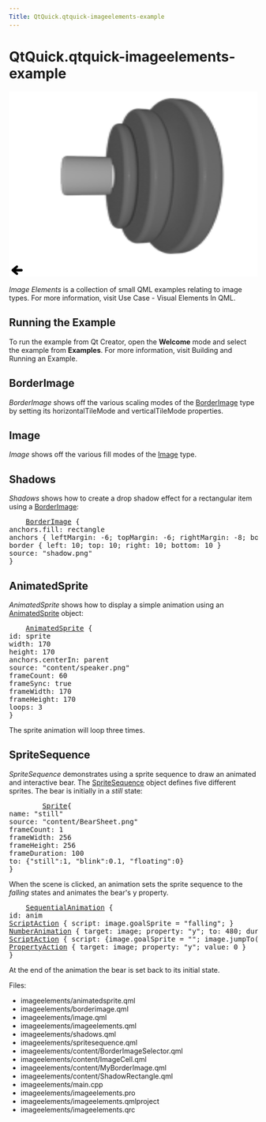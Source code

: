 ```yaml
---
Title: QtQuick.qtquick-imageelements-example
---
```


# QtQuick.qtquick-imageelements-example

<span class="subtitle"></span>
<!-- $$$imageelements-description -->
<p class="centerAlign"><img src="../../../media/qml-imageelements-example.png" alt="" /></p><p><i>Image Elements</i> is a collection of small QML examples relating to image types. For more information, visit Use Case - Visual Elements In QML.</p>
<h2 id="running-the-example">Running the Example</h2>
<p>To run the example from Qt Creator, open the <b>Welcome</b> mode and select the example from <b>Examples</b>. For more information, visit Building and Running an Example.</p>
<h2 id="borderimage">BorderImage</h2>
<p><i>BorderImage</i> shows off the various scaling modes of the <a href="https://developer.ubuntu.comapps/qml/sdk-15.04.6/QtQuick.imageelements/#borderimage">BorderImage</a> type by setting its horizontalTileMode and verticalTileMode properties.</p>
<h2 id="image">Image</h2>
<p><i>Image</i> shows off the various fill modes of the <a href="https://developer.ubuntu.comapps/qml/sdk-15.04.6/QtQuick.imageelements/#image">Image</a> type.</p>
<h2 id="shadows">Shadows</h2>
<p><i>Shadows</i> shows how to create a drop shadow effect for a rectangular item using a <a href="https://developer.ubuntu.comapps/qml/sdk-15.04.6/QtQuick.imageelements/#borderimage">BorderImage</a>:</p>
<pre class="qml">    <span class="type"><a href="QtQuick.BorderImage.md">BorderImage</a></span> {
<span class="name">anchors</span>.fill: <span class="name">rectangle</span>
<span class="type">anchors</span> { <span class="name">leftMargin</span>: -<span class="number">6</span>; <span class="name">topMargin</span>: -<span class="number">6</span>; <span class="name">rightMargin</span>: -<span class="number">8</span>; <span class="name">bottomMargin</span>: -<span class="number">8</span> }
<span class="type">border</span> { <span class="name">left</span>: <span class="number">10</span>; <span class="name">top</span>: <span class="number">10</span>; <span class="name">right</span>: <span class="number">10</span>; <span class="name">bottom</span>: <span class="number">10</span> }
<span class="name">source</span>: <span class="string">&quot;shadow.png&quot;</span>
}</pre>
<h2 id="animatedsprite">AnimatedSprite</h2>
<p><i>AnimatedSprite</i> shows how to display a simple animation using an <a href="QtQuick.qtquick-effects-sprites.md#animatedsprite">AnimatedSprite</a> object:</p>
<pre class="qml">    <span class="type"><a href="QtQuick.AnimatedSprite.md">AnimatedSprite</a></span> {
<span class="name">id</span>: <span class="name">sprite</span>
<span class="name">width</span>: <span class="number">170</span>
<span class="name">height</span>: <span class="number">170</span>
<span class="name">anchors</span>.centerIn: <span class="name">parent</span>
<span class="name">source</span>: <span class="string">&quot;content/speaker.png&quot;</span>
<span class="name">frameCount</span>: <span class="number">60</span>
<span class="name">frameSync</span>: <span class="number">true</span>
<span class="name">frameWidth</span>: <span class="number">170</span>
<span class="name">frameHeight</span>: <span class="number">170</span>
<span class="name">loops</span>: <span class="number">3</span>
}</pre>
<p>The sprite animation will loop three times.</p>
<h2 id="spritesequence">SpriteSequence</h2>
<p><i>SpriteSequence</i> demonstrates using a sprite sequence to draw an animated and interactive bear. The <a href="https://developer.ubuntu.comapps/qml/sdk-15.04.6/QtQuick.imageelements/#spritesequence">SpriteSequence</a> object defines five different sprites. The bear is initially in a <i>still</i> state:</p>
<pre class="qml">        <span class="type"><a href="QtQuick.Sprite.md">Sprite</a></span>{
<span class="name">name</span>: <span class="string">&quot;still&quot;</span>
<span class="name">source</span>: <span class="string">&quot;content/BearSheet.png&quot;</span>
<span class="name">frameCount</span>: <span class="number">1</span>
<span class="name">frameWidth</span>: <span class="number">256</span>
<span class="name">frameHeight</span>: <span class="number">256</span>
<span class="name">frameDuration</span>: <span class="number">100</span>
<span class="name">to</span>: {&quot;still&quot;:<span class="number">1</span>, &quot;blink&quot;:<span class="number">0.1</span>, &quot;floating&quot;:<span class="number">0</span>}
}</pre>
<p>When the scene is clicked, an animation sets the sprite sequence to the <i>falling</i> states and animates the bear's y property.</p>
<pre class="qml">    <span class="type"><a href="QtQuick.SequentialAnimation.md">SequentialAnimation</a></span> {
<span class="name">id</span>: <span class="name">anim</span>
<span class="type"><a href="QtQuick.ScriptAction.md">ScriptAction</a></span> { <span class="name">script</span>: <span class="name">image</span>.<span class="name">goalSprite</span> <span class="operator">=</span> <span class="string">&quot;falling&quot;</span>; }
<span class="type"><a href="QtQuick.NumberAnimation.md">NumberAnimation</a></span> { <span class="name">target</span>: <span class="name">image</span>; <span class="name">property</span>: <span class="string">&quot;y&quot;</span>; <span class="name">to</span>: <span class="number">480</span>; <span class="name">duration</span>: <span class="number">12000</span>; }
<span class="type"><a href="QtQuick.ScriptAction.md">ScriptAction</a></span> { <span class="name">script</span>: {<span class="name">image</span>.<span class="name">goalSprite</span> <span class="operator">=</span> <span class="string">&quot;&quot;</span>; <span class="name">image</span>.<span class="name">jumpTo</span>(<span class="string">&quot;still&quot;</span>);} }
<span class="type"><a href="QtQuick.PropertyAction.md">PropertyAction</a></span> { <span class="name">target</span>: <span class="name">image</span>; <span class="name">property</span>: <span class="string">&quot;y&quot;</span>; <span class="name">value</span>: <span class="number">0</span> }
}</pre>
<p>At the end of the animation the bear is set back to its initial state.</p>
<p>Files:</p>
<ul>
<li>imageelements/animatedsprite.qml</li>
<li>imageelements/borderimage.qml</li>
<li>imageelements/image.qml</li>
<li>imageelements/imageelements.qml</li>
<li>imageelements/shadows.qml</li>
<li>imageelements/spritesequence.qml</li>
<li>imageelements/content/BorderImageSelector.qml</li>
<li>imageelements/content/ImageCell.qml</li>
<li>imageelements/content/MyBorderImage.qml</li>
<li>imageelements/content/ShadowRectangle.qml</li>
<li>imageelements/main.cpp</li>
<li>imageelements/imageelements.pro</li>
<li>imageelements/imageelements.qmlproject</li>
<li>imageelements/imageelements.qrc</li>
</ul>
<!-- @@@imageelements -->
